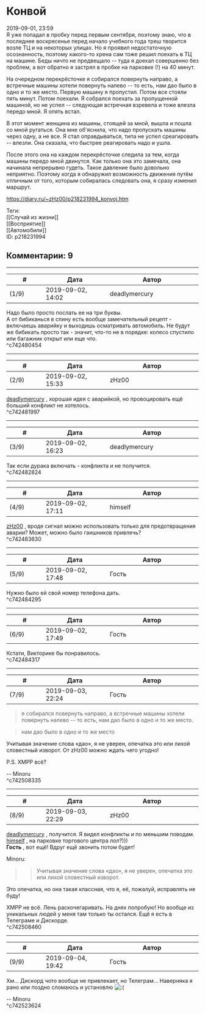 Конвой
======

  
2019-09-01, 23:59  
 Я уже попадал в пробку перед первым сентября, поэтому знаю, что в последнее воскресенье перед начало учебного года треш творится возле ТЦ и на некоторых улицах. Но я проявил недостаточную осознанность, поэтому какого-то хрена сам тоже решил поехать в ТЦ на машине. Беды ничто не предвещало -- туда я доехал совершенно без проблем, а вот обратно я застрял в пробке на парковке (!) на 40 минут.   
   
 На очередном перекрёсточке я собирался повернуть направо, а встречные машины хотели повернуть налево -- то есть, нам дао было в одно и то же место. Первую машину я пропустил. Потом все стояли пять минут. Потом поехали. Я собрался поехать за пропущенной машиной, но не успел -- следующая встречная взревела и тоже влезла передо мной. Я опять встал.   
   
 В этот момент женщина из машины, стоящей за мной, вышла и пошла со мной ругаться. Она мне об'яснила, что надо пропускать машины через одну, а не все. Я стал оправдываться, типа не успел среагировать -- влезли. Она сказала, что быстрее реагировать надо и ушла.   
   
 После этого она на каждом перекрёсточке следила за тем, когда машины передо мной двинутся. Как только она это замечала, она начинала непрерывно гудеть. Такое давление было довольно неприятно. Поэтому когда я обнаружил возможность движения путём отличным от того, которым собиралась следовать она, я сразу изменил маршрут.   
  
<https://diary.ru/~zHz00/p218231994_konvoj.htm>  
  
Теги:  
[[Случай из жизни]]  
[[Восприятие]]  
[[Автомобили]]  
ID: p218231994  


Комментарии: 9
--------------

  


---



|         #         |              Дата              |                     Автор                     |           ID           |
| --- | --- | --- | --- |
| (1/9) | 2019-09-02, 14:02 | deadlymercury | c742480454 |

  
 Надо было просто послать ее на три буквы.   
 А от бибиканься в спину есть вообще замечательный рецепт - включаешь аварийку и выходишь осматривать автомобиль. Не будут же бибикать просто так - значит, что-то не в порядке: колесо спустило или багажник открыт или еще что.   
 ^c742480454

---



|         #         |              Дата              |                     Автор                     |           ID           |
| --- | --- | --- | --- |
| (2/9) | 2019-09-02, 15:33 | zHz00 | c742481997 |

  
  [deadlymercury](http://crazysupp.diary.ru "Записки безумного саппорта")  , хорошая идея с аварийкой, но провоцировать ещё больший конфликт не хотелось.   
 ^c742481997

---



|         #         |              Дата              |                     Автор                     |           ID           |
| --- | --- | --- | --- |
| (3/9) | 2019-09-02, 16:23 | deadlymercury | c742482824 |

  
 Так если дурака включать - конфликта и не получится.   
 ^c742482824

---



|         #         |              Дата              |                     Автор                     |           ID           |
| --- | --- | --- | --- |
| (4/9) | 2019-09-02, 17:11 | himself | c742483630 |

  
  [zHz00](https://zHz00.diary.ru "Untitled")  , вроде сигнал можно использовать только для предотвращения аварии? Может, можно было гаишников привлечь?   
 ^c742483630

---



|         #         |              Дата              |                     Автор                     |           ID           |
| --- | --- | --- | --- |
| (5/9) | 2019-09-02, 17:48 | Гость | c742484295 |

  
 Нужно было ей свой номер телефона дать.   
 ^c742484295

---



|         #         |              Дата              |                     Автор                     |           ID           |
| --- | --- | --- | --- |
| (6/9) | 2019-09-02, 17:49 | Гость | c742484317 |

  
 Кстати, Викторике бы понравилось.   
 ^c742484317

---



|         #         |              Дата              |                     Автор                     |           ID           |
| --- | --- | --- | --- |
| (7/9) | 2019-09-03, 22:24 | Гость | c742508335 |

  
 > я собирался повернуть направо, а встречные машины хотели повернуть налево -- то есть, нам дао было в одно и то же место.   
   
 > нам дао было в одно и то же место   
   
 Учитывая значение слова «дао», я не уверен, опечатка это или лихой словестный изворот. От zHz00 можно ждать чего угодно!   
   
 P.S. XMPP всё?   
   
 -- Minoru   
 ^c742508335

---



|         #         |              Дата              |                     Автор                     |           ID           |
| --- | --- | --- | --- |
| (8/9) | 2019-09-03, 22:29 | zHz00 | c742508460 |

  
  [deadlymercury](http://crazysupp.diary.ru "Записки безумного саппорта")  , получится. Я видел конфликты и по меньшим поводам.   
  [himself](http://himself.diary.ru "void")  , на парковке торгового центра лол?)))   
  **Гость**  , вот ещё! Вдруг ещё звонить потом будет!   
   
 Minoru:   
   
 >>Учитывая значение слова «дао», я не уверен, опечатка это или лихой словестный изворот.   
   
 Это опечатка, но она такая классная, что я, её, пожалуй, исправлять не буду!   
   
 XMPP не всё. Лень раскочегаривать. На днях попробую! Но вообще из уникальных людей у меня там только ты остался. Ещё я есть в Телеграме и Дискорде.   
 ^c742508460

---



|         #         |              Дата              |                     Автор                     |           ID           |
| --- | --- | --- | --- |
| (9/9) | 2019-09-04, 19:42 | Гость | c742523624 |

  
 Хм… Дискорд чото вообще не привлекает, но Телеграм… Наверняка я рано или поздно сломаюсь и установлю ![:(](http://static.diary.ru/picture/1146.gif)   
   
 -- Minoru   
 ^c742523624